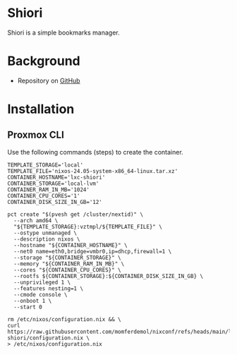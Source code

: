 # Shiori

Shiori is a simple bookmarks manager.

# Background

- Repository on [GitHub](https://github.com/go-shiori/shiori)

# Installation

## Proxmox CLI

Use the following commands (steps) to create the container.

```
TEMPLATE_STORAGE='local'
TEMPLATE_FILE='nixos-24.05-system-x86_64-linux.tar.xz'
CONTAINER_HOSTNAME='lxc-shiori'
CONTAINER_STORAGE='local-lvm'
CONTAINER_RAM_IN_MB='1024'
CONTAINER_CPU_CORES='1'
CONTAINER_DISK_SIZE_IN_GB='12'
```

```
pct create "$(pvesh get /cluster/nextid)" \
  --arch amd64 \
  "${TEMPLATE_STORAGE}:vztmpl/${TEMPLATE_FILE}" \
  --ostype unmanaged \
  --description nixos \
  --hostname "${CONTAINER_HOSTNAME}" \
  --net0 name=eth0,bridge=vmbr0,ip=dhcp,firewall=1 \
  --storage "${CONTAINER_STORAGE}" \
  --memory "${CONTAINER_RAM_IN_MB}" \
  --cores "${CONTAINER_CPU_CORES}" \
  --rootfs ${CONTAINER_STORAGE}:${CONTAINER_DISK_SIZE_IN_GB} \
  --unprivileged 1 \
  --features nesting=1 \
  --cmode console \
  --onboot 1 \
  --start 0
  ```

```
rm /etc/nixos/configuration.nix && \
curl https://raw.githubusercontent.com/momferdemol/nixconf/refs/heads/main/lxc-shiori/configuration.nix \
> /etc/nixos/configuration.nix
```
